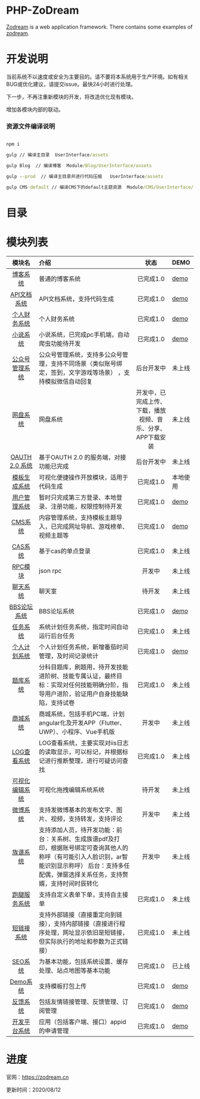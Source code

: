 # PHP-ZoDream

[Zodream](https://github.com/zodream/zodream) is a web application framework. There contains some examples of [zodream](https://github.com/zodream/zodream).

# 开发说明

当前系统不以速度或安全为主要目的。请不要将本系统用于生产环境。如有相关BUG或优化建议，请提交issue。最快24小时进行处理。

下一步，不再注重新模块的开发，将改造优化现有模块。

增加各模块内部的联动。

### 资源文件编译说明

```cmd

npm i

gulp // 编译主目录  UserInterface/assets

gulp Blog  // 编译博客  Module/Blog/UserInterface/assets

gulp --prod  // 编译主目录并进行代码压缩   UserInterface/assets

gulp CMS-default // 编译CMS下的default主题资源  Module/CMS/UserInterface/default/assets

```

# 目录


# 模块列表

| 模块名                                                                                   | 介绍                                                                                         | 状态                                                           | DEMO                              |
| :--------------------------------------------------------------------------------------: | :------------------------------------------------------------------------------------------- | :------------------------------------------------------------: | :-------------------------------- |
| [博客系统](https://github.com/zx648383079/PHP-ZoDream/tree/master/Module/Blog)           | 普通的博客系统                                                                               | 已完成1.0                                                      | [demo](https://zodream.cn/blog)    |
| [API文档系统](https://github.com/zx648383079/PHP-ZoDream/tree/master/Module/Document)    | API文档系统，支持代码生成                                                                                 | 已完成1.0                                                      | [demo](https://zodream.cn/doc)                            |
| [个人财务系统](https://github.com/zx648383079/PHP-ZoDream/tree/master/Module/Finance)    | 个人财务系统                                                                                 | 已完成1.0                                                      | [demo](https://zodream.cn/finance) |
| [小说系统](https://github.com/zx648383079/PHP-ZoDream/tree/master/Module/Book)           | 小说系统，已完成pc手机端，自动爬虫功能待开发                                                 | 已完成1.0                                                      | [demo](https://zodream.cn/book)                            |
| [公众号管理系统](https://github.com/zx648383079/PHP-ZoDream/tree/master/Module/WeChat)   | 公众号管理系统，支持多公众号管理，支持不同场景（类似账号绑定，签到，文字游戏等场景） ，支持模拟微信自动回复                                                           | 后台开发中                                                     | 未上线                            |
| [网盘系统](https://github.com/zx648383079/PHP-ZoDream/tree/master/Module/Disk)           | 网盘系统                                                                                     | 开发中，已完成上传、下载，播放视频、音乐、分享、APP下载安装 | 未上线                            |
| [OAUTH 2.0 系统](https://github.com/zodream/oauth)                                       | 基于OAUTH 2.0 的服务端，对接功能已完成                                                       | 后台开发中                                                     | 未上线                            |
| [模板生成系统](https://github.com/zodream/gzo)                                           | 可视化便捷操作开放模块，适用于代码生成                                                       | 已完成1.0                                                      | 本地使用                          |
| [用户管理系统](https://github.com/zx648383079/PHP-ZoDream/tree/master/Module/Auth)       | 暂时只完成第三方登录、本地登录、注册功能，权限控制待开发                                     | 已完成1.0                                                      | [demo](https://zodream.cn/auth)    |
| [CMS系统](https://github.com/zx648383079/PHP-ZoDream/tree/master/Module/CMS)             | 内容管理系统，支持模板主题导入，已完成网址导航、游戏榜单、视频主题等                                                                                | 已完成1.0                                                         | [demo](https://zodream.cn/cms)                            |
| [CAS系统](https://github.com/zx648383079/PHP-ZoDream/tree/master/Module/Cas)             | 基于cas的单点登录                                                                            | 已完成1.0                                                         | 未上线                            |
| [RPC模块](https://github.com/zx648383079/PHP-ZoDream/tree/master/Module/RPC)             | json rpc                                                                            | 开发中                                                         | 未上线                            |
| [聊天系统](https://github.com/zx648383079/PHP-ZoDream/tree/master/Module/Chat)           | 聊天室                                                                                       | 待开发                                                         | 未上线                            |
| [BBS论坛系统](https://github.com/zx648383079/PHP-ZoDream/tree/master/Module/Forum)       | BBS论坛系统                                                                                  | 已完成1.0                                                         | [demo](https://zodream.cn/forum)                            |
| [任务系统](https://github.com/zx648383079/PHP-ZoDream/tree/master/Module/Schedule)       | 系统计划任务系统，指定时间自动运行后台任务                                                                                | 已完成1.0                                                         | 未上线                            |
| [个人计划系统](https://github.com/zx648383079/PHP-ZoDream/tree/master/Module/Task)       | 个人计划任务系统，新增番茄时间管理，及时间记录统计                                                                                 | 已完成1.0                                                         | [demo](https://zodream.cn/task)                           |
| [题库系统](https://github.com/zx648383079/PHP-ZoDream/tree/master/Module/Exam)       | 分科目题库，刷题用，待开发技能进阶树、技能专属认证，最终目标：实现对任何技能明确分阶，指导用户进阶，验证用户自身技能缺陷，支持试卷               | 已完成1.0                                                         | 未上线                            |
| [商城系统](https://github.com/zx648383079/PHP-ZoDream/tree/master/Module/Shop)           | 商城系统，包括手机PC端，计划angular化及开发APP（Flutter、UWP）、小程序、Vue手机版                                                                                   | 开发中                                                         | 未上线                            |
| [LOG查看系统](https://github.com/zx648383079/PHP-ZoDream/tree/master/Module/LogView)     | LOG查看系统，主要实现对iis日志的读取显示，可以标记，并根据标记进行推断整理，进行可疑访问查找 | 已完成1.0                                                         | 未上线                            |
| [可视化编辑系统](https://github.com/zx648383079/PHP-ZoDream/tree/master/Module/Template) | 可视化拖拽编辑系统系统                                                                       | 待开发                                                         | 未上线                            |
| [微博系统](https://github.com/zx648383079/PHP-ZoDream/tree/master/Module/MicroBlog) | 支持发微博基本的发布文字、图片、视频，支持转发，支持评论                                                                       | 开发中                                                         | 未上线                            |
| [族谱系统](https://github.com/zx648383079/PHP-ZoDream/tree/master/Module/Family) | 支持添加人员，待开发功能：前台：关系树、生成族谱pdf及打印，根据账号绑定可查询其他人的称呼（有可能引入人脸识别，ar智能识别显示称呼）  后台：支持多任配偶，弹窗选择关系任务，支持赘婿，支持时间时辰转化                                                                       | 开发中                                                         | 未上线                            |
| [跑腿服务系统](https://github.com/zx648383079/PHP-ZoDream/tree/master/Module/Legwork) | 支持自定义表单下单，支持自主接单                                                                       | 已完成1.0                                                         | 未上线                            |
| [短链接系统](https://github.com/zx648383079/PHP-ZoDream/tree/master/Module/Short) | 支持外部链接（直接重定向到链接），支持内部链接（直接进行程序处理，网址显示依旧是短链接，但实际执行的地址和参数为正式链接）                                                                       | 已完成1.0                                                         | 未上线                            |
| [SEO系统](https://github.com/zx648383079/PHP-ZoDream/tree/master/Module/SEO) |   为基本功能，包括系统设置、缓存处理、站点地图等基本功能                                                                     | 已完成1.0                                                         | 已上线                            |
| [Demo系统](https://github.com/zx648383079/PHP-ZoDream/tree/master/Module/Demo) |  支持模板打包上传                                                                     | 已完成1.0                                                         | [demo](https://zodream.cn/demo)                        |
| [反馈系统](https://github.com/zx648383079/PHP-ZoDream/tree/master/Module/Contact) |  包括友情链接管理、反馈管理、订阅管理                                                                     | 已完成1.0                                                         | [demo](https://zodream.cn/)                        |
| [开发平台系统](https://github.com/zx648383079/PHP-ZoDream/tree/master/Module/OpenPlatform) |  应用（包括客户端、接口）appid的申请管理                                                                     | 已完成1.0                                                         | [demo](https://zodream.cn/)                        |


# 进度

官网：https://zodream.cn

更新时间：2020/08/12

